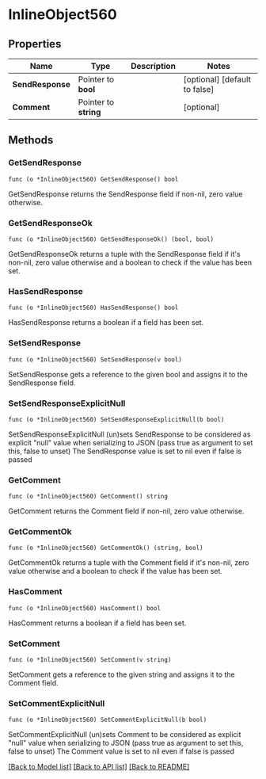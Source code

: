 # InlineObject560

## Properties

Name | Type | Description | Notes
------------ | ------------- | ------------- | -------------
**SendResponse** | Pointer to **bool** |  | [optional] [default to false]
**Comment** | Pointer to **string** |  | [optional] 

## Methods

### GetSendResponse

`func (o *InlineObject560) GetSendResponse() bool`

GetSendResponse returns the SendResponse field if non-nil, zero value otherwise.

### GetSendResponseOk

`func (o *InlineObject560) GetSendResponseOk() (bool, bool)`

GetSendResponseOk returns a tuple with the SendResponse field if it's non-nil, zero value otherwise
and a boolean to check if the value has been set.

### HasSendResponse

`func (o *InlineObject560) HasSendResponse() bool`

HasSendResponse returns a boolean if a field has been set.

### SetSendResponse

`func (o *InlineObject560) SetSendResponse(v bool)`

SetSendResponse gets a reference to the given bool and assigns it to the SendResponse field.

### SetSendResponseExplicitNull

`func (o *InlineObject560) SetSendResponseExplicitNull(b bool)`

SetSendResponseExplicitNull (un)sets SendResponse to be considered as explicit "null" value
when serializing to JSON (pass true as argument to set this, false to unset)
The SendResponse value is set to nil even if false is passed
### GetComment

`func (o *InlineObject560) GetComment() string`

GetComment returns the Comment field if non-nil, zero value otherwise.

### GetCommentOk

`func (o *InlineObject560) GetCommentOk() (string, bool)`

GetCommentOk returns a tuple with the Comment field if it's non-nil, zero value otherwise
and a boolean to check if the value has been set.

### HasComment

`func (o *InlineObject560) HasComment() bool`

HasComment returns a boolean if a field has been set.

### SetComment

`func (o *InlineObject560) SetComment(v string)`

SetComment gets a reference to the given string and assigns it to the Comment field.

### SetCommentExplicitNull

`func (o *InlineObject560) SetCommentExplicitNull(b bool)`

SetCommentExplicitNull (un)sets Comment to be considered as explicit "null" value
when serializing to JSON (pass true as argument to set this, false to unset)
The Comment value is set to nil even if false is passed

[[Back to Model list]](../README.md#documentation-for-models) [[Back to API list]](../README.md#documentation-for-api-endpoints) [[Back to README]](../README.md)


